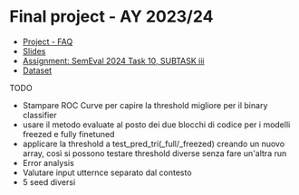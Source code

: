 # Final project - AY 2023/24

* [Project - FAQ](https://virtuale.unibo.it/mod/page/view.php?id=1405067)
* [Slides](https://docs.google.com/presentation/d/1TTN1H3GdnaswGXW63SuSvD4CsI7HB9lkYuwXRMQp2ks/edit#slide=id.p)
* [Assignment: SemEval 2024 Task 10, SUBTASK iii](https://lcs2.in/SemEval2024-EDiReF/)
* [Dataset](https://drive.google.com/drive/folders/1YgUU9nwFr9UiJKmGbFS9ByuL5fQWp8MO)

TODO

* Stampare ROC Curve per capire la threshold migliore per il binary classifier
* usare il metodo evaluate al posto dei due blocchi di codice per i modelli freezed e fully finetuned
* applicare la threshold a test_pred_tri(\_full/\_freezed) creando un nuovo array, così si possono testare threshold diverse senza fare un'altra run 
* Error analysis
* Valutare input utternce separato dal contesto
* 5 seed diversi
